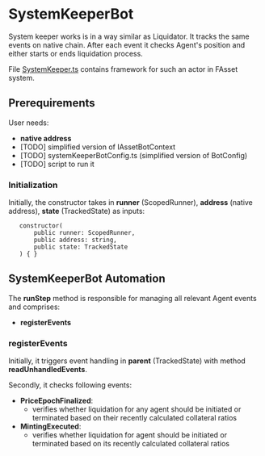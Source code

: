 # SystemKeeperBot

System keeper works is in a way similar as Liquidator. It tracks the same events on native chain. After each event it checks Agent's position and either starts or ends liquidation process.

File [SystemKeeper.ts](../src/actors/SystemKeeper.ts) contains framework for such an actor in FAsset system.

## Prerequirements
User needs:
- **native address**
- [TODO] simplified version of IAssetBotContext
- [TODO] systemKeeperBotConfig.ts (simplified version of BotConfig)
- [TODO] script to run it

### Initialization
Initially, the constructor takes in **runner** (ScopedRunner), **address** (native address), **state** (TrackedState) as inputs:
```
   constructor(
       public runner: ScopedRunner,
       public address: string,
       public state: TrackedState
   ) { }
```
## SystemKeeperBot Automation
The **runStep** method is responsible for managing all relevant Agent events and comprises:
- **registerEvents**

### registerEvents
Initially, it triggers event handling in **parent** (TrackedState) with method **readUnhandledEvents**.

Secondly, it checks following events:
- **PriceEpochFinalized**:
    - verifies whether liquidation for any agent should be initiated or terminated based on their recently calculated collateral ratios
- **MintingExecuted**:
    - verifies whether liquidation for agent should be initiated or terminated based on its recently calculated collateral ratios

